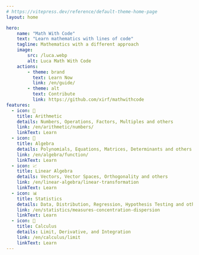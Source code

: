 ```yaml
---
# https://vitepress.dev/reference/default-theme-home-page
layout: home

hero:
    name: "Math With Code"
    text: "Learn mathematics with lines of code"
    tagline: Mathematics with a different approach
    image:
        src: /luca.webp
        alt: Luca Math With Code
    actions:
        - theme: brand
          text: Learn Now
          link: /en/guide/
        - theme: alt
          text: Contribute
          link: https://github.com/xirf/mathwithcode
features:
  - icon: 🔢
    title: Arithmetic
    details: Numbers, Operations, Factors, Multiples and others
    link: /en/arithmetic/numbers/
    linkText: Learn
  - icon: 📐
    title: Algebra
    details: Polynomials, Equations, Matrices, Determinants and others
    link: /en/algebra/function/
    linkText: Learn
  - icon: 📈
    title: Linear Algebra
    details: Vectors, Vector Spaces, Orthogonality and others
    link: /en/linear-algebra/linear-transformation
    linkText: Learn
  - icon: 📊
    title: Statistics
    details: Data, Distribution, Regression, Hypothesis Testing and others
    link: /en/statistics/measures-concentration-dispersion
    linkText: Learn
  - icon: 🔄️
    title: Calculus
    details: Limit, Derivative, and Integration  
    link: /en/calculus/limit
    linkText: Learn
---
```


<script setup>
  import Home from '@theme/components/HomePage.vue'
</script>

<Home />

<style>
:root {
  --vp-home-hero-name-color: transparent;
  --vp-home-hero-name-background: -webkit-linear-gradient(120deg, #f6c79f 30%, #35dada);

  --vp-home-hero-image-background-image: linear-gradient(-45deg, #f6c79f 50%, #35dada 50%);
  --vp-home-hero-image-filter: blur(44px);
}

@media (min-width: 640px) {
  :root {
    --vp-home-hero-image-filter: blur(56px);
  }
}

@media (min-width: 960px) {
  :root {
    --vp-home-hero-image-filter: blur(68px);
  }
}
</style>
